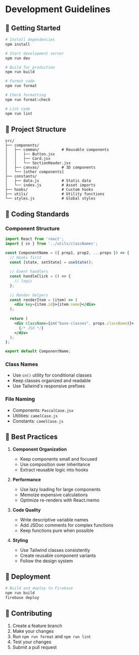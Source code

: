 # Development Guidelines

## 🚀 Getting Started

```bash
# Install dependencies
npm install

# Start development server
npm run dev

# Build for production
npm run build

# Format code
npm run format

# Check formatting
npm run format:check

# Lint code
npm run lint
```

## 📁 Project Structure

```
src/
├── components/
│   ├── common/          # Reusable components
│   │   ├── Button.jsx
│   │   ├── Card.jsx
│   │   └── SectionHeader.jsx
│   ├── canvas/          # 3D components
│   └── [other components]
├── constants/
│   ├── data.js          # Static data
│   └── index.js         # Asset imports
├── hooks/               # Custom hooks
├── utils/               # Utility functions
└── styles.js            # Global styles
```

## 🎨 Coding Standards

### Component Structure
```jsx
import React from 'react';
import { cn } from '../utils/classNames';

const ComponentName = ({ prop1, prop2, ...props }) => {
  // Hooks first
  const [state, setState] = useState();
  
  // Event handlers
  const handleClick = () => {
    // logic
  };
  
  // Render helpers
  const renderItem = (item) => (
    <div key={item.id}>{item.name}</div>
  );
  
  return (
    <div className={cn("base-classes", props.className)}>
      {/* JSX */}
    </div>
  );
};

export default ComponentName;
```

### Class Names
- Use `cn()` utility for conditional classes
- Keep classes organized and readable
- Use Tailwind's responsive prefixes

### File Naming
- Components: `PascalCase.jsx`
- Utilities: `camelCase.js`
- Constants: `camelCase.js`

## 🔧 Best Practices

1. **Component Organization**
   - Keep components small and focused
   - Use composition over inheritance
   - Extract reusable logic into hooks

2. **Performance**
   - Use lazy loading for large components
   - Memoize expensive calculations
   - Optimize re-renders with React.memo

3. **Code Quality**
   - Write descriptive variable names
   - Add JSDoc comments for complex functions
   - Keep functions pure when possible

4. **Styling**
   - Use Tailwind classes consistently
   - Create reusable component variants
   - Follow the design system

## 🚀 Deployment

```bash
# Build and deploy to Firebase
npm run build
firebase deploy
```

## 📝 Contributing

1. Create a feature branch
2. Make your changes
3. Run `npm run format` and `npm run lint`
4. Test your changes
5. Submit a pull request 